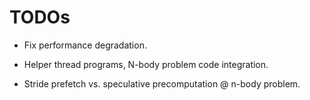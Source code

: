 # TODOs

* Fix performance degradation.

* Helper thread programs, N-body problem code integration.

* Stride prefetch vs. speculative precomputation @ n-body problem.